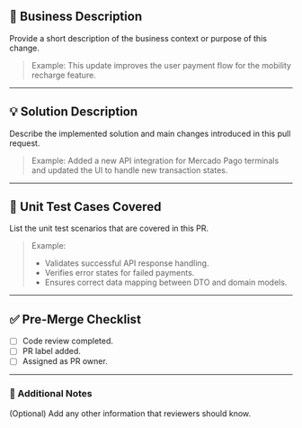 ## 🏢 Business Description
Provide a short description of the business context or purpose of this change.
> Example: This update improves the user payment flow for the mobility recharge feature.

---

## 💡 Solution Description
Describe the implemented solution and main changes introduced in this pull request.
> Example: Added a new API integration for Mercado Pago terminals and updated the UI to handle new transaction states.

---

## 🧪 Unit Test Cases Covered
List the unit test scenarios that are covered in this PR.
> Example:
> - Validates successful API response handling.
> - Verifies error states for failed payments.
> - Ensures correct data mapping between DTO and domain models.

---

## ✅ Pre-Merge Checklist

- [ ] Code review completed.
- [ ] PR label added.
- [ ] Assigned as PR owner.

---

### 📝 Additional Notes
(Optional) Add any other information that reviewers should know.
